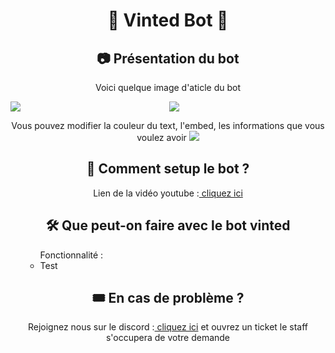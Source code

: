 <h1 align="center">🛒 Vinted Bot 🛒</h1>


<h2 align="center">📷 Présentation du bot</h2>
<p align="center">Voici quelque image d'aticle du bot</p>
<p align="center">
<img align="left" src="https://i.ibb.co/TWWjGH8/Capture.png"></img>
<img src="https://i.ibb.co/RgqYhDs/Capture.png"></img>
</p>

<p align="center"> Vous pouvez modifier la couleur du text, l'embed, les informations que vous voulez avoir
<img src="https://i.ibb.co/xM2jd6N/Capture.png"></img>
</p>
 

<h2 align="center"> 🔩 Comment setup le bot ?</h2>
<p align="center"> Lien de la vidéo youtube :<a href="pas encore dispo"> cliquez ici</a></p>

<h2 align="center"> 🛠️ Que peut-on faire avec le bot vinted</h2>
<p align="center">
  <ol>
    <ul> Fonctionnalité :
      <li>Test</li>
    </ul>
    </ol>
<h2 align="center"> 🎟️ En cas de problème ?</h2>
<p align="center">Rejoignez nous sur le discord :<a href="discord.gg/spyy"> cliquez ici</a> et ouvrez un ticket le staff s'occupera de votre demande</p>
